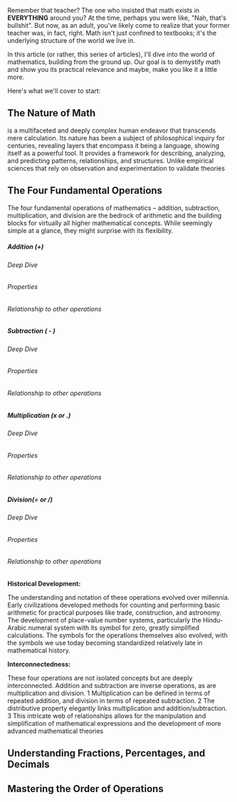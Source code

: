 Remember that teacher? The one who insisted that math exists in **EVERYTHING** around you? At the time, perhaps you were like, "Nah, that's bullshit". But now, as an adult, you've likely come to realize that your former teacher was, in fact, right. Math isn't just confined to textbooks; it's the underlying structure of the world we live in.

In this article (or rather, this series of articles), I'll dive into the world of mathematics, building from the ground up. Our goal is to demystify math and show you its practical relevance and maybe, make you like it a little more.

Here's what we'll cover to start:

## The Nature of Math 

is a multifaceted and deeply complex human endeavor that transcends mere calculation. Its nature has been a subject of philosophical inquiry for centuries, revealing layers that encompass it being a language, showing itself as a powerful tool. It provides a framework for describing, analyzing, and predicting patterns, relationships, and structures. Unlike empirical sciences that rely on observation and experimentation to validate theories
## The Four Fundamental Operations

The four fundamental operations of mathematics – addition, subtraction, multiplication, and division are the bedrock of arithmetic and the building blocks for virtually all higher mathematical concepts. While seemingly simple at a glance, they might surprise with its flexibility.

##### Addition (+)

###### Deep Dive
###### Properties
###### Relationship to other operations

##### Subtraction ( - )

###### Deep Dive
###### Properties
###### Relationship to other operations

##### Multiplication (x or .)
###### Deep Dive
###### Properties
###### Relationship to other operations

##### Division(÷ or /)

###### Deep Dive
###### Properties
###### Relationship to other operations

**Historical Development:**

The understanding and notation of these operations evolved over millennia. Early civilizations developed methods for counting and performing basic arithmetic for practical purposes like trade, construction, and astronomy. The development of place-value number systems, particularly the Hindu-Arabic numeral system with its symbol for zero, greatly simplified calculations. The symbols for the operations themselves also evolved, with the symbols we use today becoming standardized relatively late in mathematical history.

**Interconnectedness:**

These four operations are not isolated concepts but are deeply interconnected. Addition and subtraction are inverse operations, as are multiplication and division. 1 Multiplication can be defined in terms of repeated addition, and division in terms of repeated subtraction. 2 The distributive property elegantly links multiplication and addition/subtraction. 3 This intricate web of relationships allows for the manipulation and simplification of mathematical expressions and the development of more advanced mathematical theories

## Understanding Fractions, Percentages, and Decimals 

## Mastering the Order of Operations